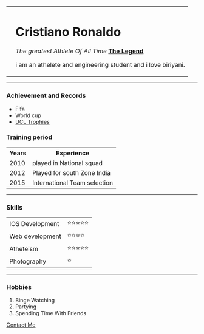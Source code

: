 <!DOCTYPE html>
<html lang="
" dir="ltr">

<head>
  <meta charset="utf-8">
  <title>Ronaldo's Personal Site</title>
</head>

<body>
  <table cellspacing="20"
    <tr>
      <td> <img src="images/download.jpg" alt=""></td>
      <td>
        <h1>Cristiano Ronaldo</h1>
        <p><em>The greatest Athlete Of All Time</em>
          <strong><a href="https://www.cristianoronaldo.com/#cr7">The Legend</a></strong>
        </p>
        <p>i am an athelete and engineering student and i love biriyani.</p>
      </td>
    </tr>
  </table>


  <hr>
  <h3>Achievement and Records</h3>
  <ul>
    <li>Fifa</li>
    <li>World cup</li>
    <li><a href="https://www.uefa.com/uefachampionsleague/">UCL Trophies</a></li>
  </ul>
  <h3>Training period</h3>
  <table cellspacing="10"
    <tr>
      <th>Years</th>
      <th>Experience</th>
    </tr>
    <tr>
      <td>2010</td>
      <td>played in National squad</td>
    </tr>
    <tr>
      <td>2012</td>
      <td>Played for south Zone India</td>
    </tr>
    <tr>
      <td>2015</td>
      <td>International Team selection</td>
    </tr>
  </table>
  <hr>
  <h3>Skills</h3>
  <table cellspacing="10"
    <tr>
      <td>IOS Development</td>
      <td>⭐⭐⭐⭐⭐</td>
    </tr>
    <tr>
      <td>Web development</td>
      <td>⭐⭐⭐⭐</td>
    </tr>
      <tr>
        <td>Atheteism</td>
        <td>⭐⭐⭐⭐⭐</td>
      </tr>
      <tr>
        <td>Photography</td>
        <td>⭐</td>
      </tr>

  </table>



  <hr>

  <h3>Hobbies</h3>
  <ol>
    <li>Binge Watching</li>
    <li>Partying</li>
    <li>Spending Time With Friends</li>
  </ol>
  <a href="my contact.html">Contact Me</a>



</body>

</html>
